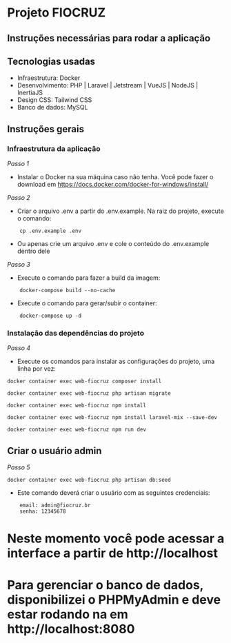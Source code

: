 # Projeto FIOCRUZ
## Instruções necessárias para rodar a aplicação

## Tecnologias usadas

* Infraestrutura: Docker
* Desenvolvimento: PHP | Laravel | Jetstream | VueJS | NodeJS | InertiaJS
* Design CSS: Tailwind CSS
* Banco de dados: MySQL

## Instruções gerais

### Infraestrutura da aplicação


_Passo 1_ 
* Instalar o Docker na sua máquina caso não tenha. Você pode fazer o download em https://docs.docker.com/docker-for-windows/install/


_Passo 2_
* Criar o arquivo .env a partir do .env.example. Na raiz do projeto, execute o comando: 
```
    cp .env.example .env
```
* Ou apenas crie um arquivo .env e cole o conteúdo do .env.example dentro dele


_Passo 3_
* Execute o comando para fazer a build da imagem: 
```
    docker-compose build --no-cache
```   
* Execute o comando para gerar/subir o container: 
```
    docker-compose up -d
```
### Instalação das dependências do projeto

_Passo 4_
* Execute os comandos para instalar as configurações do projeto, uma linha por vez:
```
docker container exec web-fiocruz composer install
```
```
docker container exec web-fiocruz php artisan migrate
```
```
docker container exec web-fiocruz npm install 
```
```
docker container exec web-fiocruz npm install laravel-mix --save-dev
```
```
docker container exec web-fiocruz npm run dev
```
## Criar o usuário admin

_Passo 5_
```
docker container exec web-fiocruz php artisan db:seed
```
* Este comando deverá criar o usuário com as seguintes credenciais:
```
    email: admin@fiocruz.br
    senha: 12345678
```
# Neste momento você pode acessar a interface a partir de http://localhost
# Para gerenciar o banco de dados, disponibilizei o PHPMyAdmin e deve estar rodando na em http://localhost:8080

